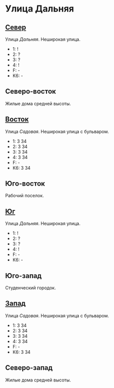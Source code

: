 # Улица Дальняя

## [Север](./570080.md)

Улица *Дальняя*.
Неширокая улица.

* 1:    !
* 2:    ?
* 3:    ?
* 4:    !
* F:    -
* K6:   -

## Северо-восток

Жилые дома средней высоты.

## [Восток](./585085.md)

Улица *Садовая*.
Неширокая улица с бульваром.

* 1:    3   34
* 2:    3   34
* 3:    3   34
* 4:    3   34
* F:    -
* K6:   3   34

## Юго-восток

Рабочий поселок.

## [Юг](./570090.md)

Улица *Дальняя*.
Неширокая улица.

* 1:    !
* 2:    ?
* 3:    ?
* 4:    !
* F:    -
* K6:   -

## Юго-запад

Студенческий городок.

## [Запад](./565085.md)

Улица *Садовая*.
Неширокая улица с бульваром.

* 1:    3   34
* 2:    3   34
* 3:    3   34
* 4:    3   34
* F:    -
* K6:   3   34

## Северо-запад

Жилые дома средней высоты.
